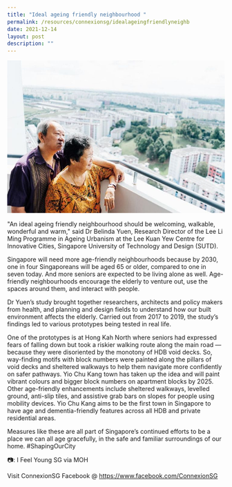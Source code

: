 ```yaml
---
title: "Ideal ageing friendly neighbourhood "
permalink: /resources/connexionsg/idealageingfriendlyneighb
date: 2021-12-14
layout: post
description: ""
---
```

![Alt text for image on Isomer site](/images/connexionsg/2021/263035124_6605496419492267_6418812458867501594_n.jpg)

"An ideal ageing friendly neighbourhood should be welcoming, walkable, wonderful and warm," said Dr Belinda Yuen, Research Director of the Lee Li Ming Programme in Ageing Urbanism at the Lee Kuan Yew Centre for Innovative Cities, Singapore University of Technology and Design (SUTD).

Singapore will need more age-friendly neighbourhoods because by 2030, one in four Singaporeans will be aged 65 or older, compared to one in seven today. And more seniors are expected to be living alone as well. Age-friendly neighbourhoods encourage the elderly to venture out, use the spaces around them, and interact with people. 

Dr Yuen’s study brought together researchers, architects and policy makers from health, and planning and design fields to understand how our built environment affects the elderly. Carried out from 2017 to 2019, the study’s findings led to various prototypes being tested in real life. 

One of the prototypes is at Hong Kah North where seniors had expressed fears of falling down but took a riskier walking route along the main road — because they were disoriented by the monotony of HDB void decks. So, way-finding motifs with block numbers were painted along the pillars of void decks and sheltered walkways to help them navigate more confidently on safer pathways.
Yio Chu Kang town has taken up the idea and will paint vibrant colours and bigger block numbers on apartment blocks by 2025. Other age-friendly enhancements include sheltered walkways, levelled ground, anti-slip tiles, and assistive grab bars on slopes for people using mobility devices. Yio Chu Kang aims to be the first town in Singapore to have age and dementia-friendly features across all HDB and private residential areas.

Measures like these are all part of Singapore’s continued efforts to be a place we can all age gracefully, in the safe and familiar surroundings of our home. #ShapingOurCity

📷: I Feel Young SG via MOH

Visit ConnexionSG Facebook @ https://www.facebook.com/ConnexionSG